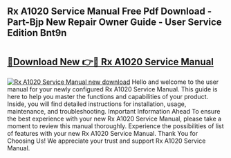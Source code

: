 ## Rx A1020 Service Manual Free Pdf Download - Part-Bjp New Repair Owner Guide - User Service Edition Bnt9n

# <h2><a href="http://bc87308.oget.top/?id=Rx+A1020+Service+Manual">🔗Download New 👉🔴 Rx A1020 Service Manual</a></h2>

[![Rx A1020 Service Manual new download](https://i.imgur.com/5g1atiW.png)](http://bc87308.oget.top/?id=Rx+A1020+Service+Manual)
Hello and welcome to the user manual for your newly configured Rx A1020 Service Manual. This guide is here to help you master the functions and capabilities of your product. Inside, you will find detailed instructions for installation, usage, maintenance, and troubleshooting. Important Information Ahead To ensure the best experience with your new Rx A1020 Service Manual, please take a moment to review this manual thoroughly. Experience the possibilities of list of features with your new Rx A1020 Service Manual. Thank You for Choosing Us! We appreciate your trust and support Rx A1020 Service Manual.
